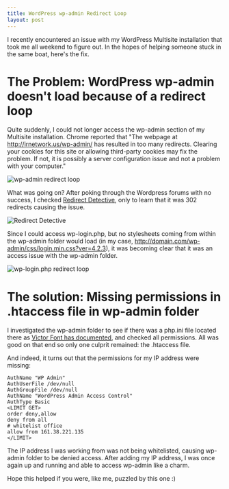 ```yaml
---
title: WordPress wp-admin Redirect Loop
layout: post
---
```


I recently encountered an issue with my WordPress Multisite installation that took me all weekend to figure out. In the hopes of helping someone stuck in the same boat, here's the fix.

# The Problem: WordPress wp-admin doesn't load because of a redirect loop

Quite suddenly, I could not longer access the wp-admin section of my Multisite installation. Chrome reported that "The webpage at http://irnetwork.us/wp-admin/ has resulted in too many redirects. Clearing your cookies for this site or allowing third-party cookies may fix the problem. If not, it is possibly a server configuration issue and not a problem with your computer."

![wp-admin redirect loop](http://i.imgur.com/jWJD7Wi.png)

What was going on? After poking through the Wordpress forums with no success, I checked [Redirect Detective](http://redirectdetective.com/), only to learn that it was 302 redirects causing the issue. 

![Redirect Detective](http://i.imgur.com/aYZOd7Ql.png)

Since I could access wp-login.php, but no stylesheets coming from within the wp-admin folder would load (in my case, http://domain.com/wp-admin/css/login.min.css?ver=4.2.3), it was becoming clear that it was an access issue with the wp-admin folder.

![wp-login.php redirect loop](http://i.imgur.com/rLkhMvCm.png)

# The solution: Missing permissions in .htaccess file in wp-admin folder

I investigated the wp-admin folder to see if there was a php.ini file located there as [Victor Font has documented](http://victorfont.com/fix-wp-multisite-wp-admin-redirect-loop/), and checked all permissions. All was good on that end so only one culprit remained: the .htaccess file.

And indeed, it turns out that the permissions for my IP address were missing:

```
AuthName "WP Admin"
AuthUserFile /dev/null
AuthGroupFile /dev/null
AuthName "WordPress Admin Access Control"
AuthType Basic
<LIMIT GET>
order deny,allow
deny from all
# whitelist office
allow from 161.38.221.135
</LIMIT>
```

The IP address I was working from was not being whitelisted, causing wp-admin folder to be denied access. After adding my IP address, I was once again up and running and able to access wp-admin like a charm.

Hope this helped if you were, like me, puzzled by this one :)



